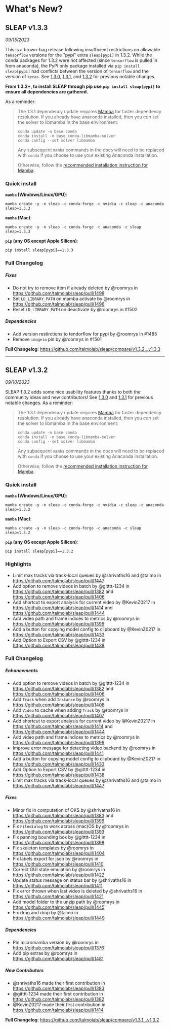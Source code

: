 # What's New?

## SLEAP v1.3.3

_09/15/2023_

This is a brown-bag release following insufficient restrictions on allowable `tensorflow` versions for the "pypi" extra `sleap[pypi]` in 1.3.2. While the conda packages for 1.3.2 were not affected (since `tensorflow` is pulled in from anaconda), the PyPI only package installed via `pip install sleap[pypi]` had conflicts between the version of `tensorflow` and the version of `keras`. See [1.3.0](https://github.com/talmolab/sleap/releases/tag/v1.3.0), [1.3.1](https://github.com/talmolab/sleap/releases/tag/v1.3.1), and  [1.3.2](https://github.com/talmolab/sleap/releases/tag/v1.3.2) for previous notable changes. 

**From 1.3.2+, to install SLEAP through pip use `pip install sleap[pypi]` to ensure all dependencies are gathered.**

As a reminder:

> The 1.3.1 dependency update requires [Mamba](https://mamba.readthedocs.io/en/latest/index.html) for faster dependency resolution. If you already have anaconda installed, then you _can_ set the solver to libmamba in the base environment:
>```
>conda update -n base conda
>conda install -n base conda-libmamba-solver
>conda config --set solver libmamba
>```
>Any subsequent `mamba` commands in the docs will need to be replaced with `conda` if you choose to use your existing Anaconda installation. 
>
>Otherwise, follow the [recommended installation instruction for Mamba](https://mamba.readthedocs.io/en/latest/installation.html).

### Quick install
**`mamba` (Windows/Linux/GPU)**:
```
mamba create -y -n sleap -c conda-forge -c nvidia -c sleap -c anaconda sleap=1.3.3
```

**`mamba` (Mac)**:
```
mamba create -y -n sleap -c conda-forge -c anaconda -c sleap sleap=1.3.3
```

**`pip` (any OS except Apple Silicon)**:
```
pip install sleap[pypi]==1.3.3
```

### Full Changelog

##### Fixes
* Do not try to remove item if already deleted by @roomrys in https://github.com/talmolab/sleap/pull/1498
* Set `LD_LIBRARY_PATH` on mamba activate by @roomrys in https://github.com/talmolab/sleap/pull/1496
* Reset `LD_LIBRARY_PATH` on deactivate by @roomrys in #1502

##### Dependencies
* Add version restirctions to tendorflow for pypi by @roomrys in #1485
* Remove `imageio` pin by @roomrys in #1501

**Full Changelog**: https://github.com/talmolab/sleap/compare/v1.3.2...v1.3.3

---

## SLEAP v1.3.2

_09/10/2023_

SLEAP 1.3.2 adds some nice usability features thanks to both the community ideas and new contributors! See [1.3.0](https://github.com/talmolab/sleap/releases/tag/v1.3.0) and [1.3.1](https://github.com/talmolab/sleap/releases/tag/v1.3.1) for previous notable changes. As a reminder:

> The 1.3.1 dependency update requires [Mamba](https://mamba.readthedocs.io/en/latest/index.html) for faster dependency resolution. If you already have anaconda installed, then you _can_ set the solver to libmamba in the base environment:
>```
>conda update -n base conda
>conda install -n base conda-libmamba-solver
>conda config --set solver libmamba
>```
>Any subsequent `mamba` commands in the docs will need to be replaced with `conda` if you choose to use your existing Anaconda installation. 
>
>Otherwise, follow the [recommended installation instruction for Mamba](https://mamba.readthedocs.io/en/latest/installation.html).

### Quick install
**`mamba` (Windows/Linux/GPU)**:
```
mamba create -y -n sleap -c conda-forge -c nvidia -c sleap -c anaconda sleap=1.3.2
```

**`mamba` (Mac)**:
```
mamba create -y -n sleap -c conda-forge -c anaconda -c sleap sleap=1.3.2
```

**`pip` (any OS except Apple Silicon)**:
```
pip install sleap[pypi]==1.3.2
```

### Highlights
* Limit max tracks via track-local queues by @shrivaths16 and @talmo in https://github.com/talmolab/sleap/pull/1447
* Add option to remove videos in batch by @gitttt-1234 in https://github.com/talmolab/sleap/pull/1382 and https://github.com/talmolab/sleap/pull/1406
* Add shortcut to export analysis for current video by @KevinZ0217 in https://github.com/talmolab/sleap/pull/1414 and https://github.com/talmolab/sleap/pull/1444
* Add video path and frame indices to metrics by @roomrys in https://github.com/talmolab/sleap/pull/1396
* Add a button for copying model config to clipboard by @KevinZ0217 in https://github.com/talmolab/sleap/pull/1433
* Add Option to Export CSV by @gitttt-1234 in https://github.com/talmolab/sleap/pull/1438

### Full Changelog

##### Enhancements
* Add option to remove videos in batch by @gitttt-1234 in https://github.com/talmolab/sleap/pull/1382 and https://github.com/talmolab/sleap/pull/1406
* Add `Track` when add `Instance` by @roomrys in https://github.com/talmolab/sleap/pull/1408
* Add `Video` to cache when adding `Track` by @roomrys in https://github.com/talmolab/sleap/pull/1407
* Add shortcut to export analysis for current video by @KevinZ0217 in https://github.com/talmolab/sleap/pull/1414 and https://github.com/talmolab/sleap/pull/1444
* Add video path and frame indices to metrics by @roomrys in https://github.com/talmolab/sleap/pull/1396
* Improve error message for detecting video backend by @roomrys in https://github.com/talmolab/sleap/pull/1441
* Add a button for copying model config to clipboard by @KevinZ0217 in https://github.com/talmolab/sleap/pull/1433
* Add Option to Export CSV by @gitttt-1234 in https://github.com/talmolab/sleap/pull/1438
* Limit max tracks via track-local queues by @shrivaths16 and @talmo in https://github.com/talmolab/sleap/pull/1447

##### Fixes
* Minor fix in computation of OKS by @shrivaths16 in https://github.com/talmolab/sleap/pull/1383 and https://github.com/talmolab/sleap/pull/1399
* Fix `Filedialog` to work across (mac)OS by @roomrys in https://github.com/talmolab/sleap/pull/1393
* Fix panning bounding box by @gitttt-1234 in https://github.com/talmolab/sleap/pull/1398
* Fix skeleton templates by @roomrys in https://github.com/talmolab/sleap/pull/1404
* Fix labels export for json by @roomrys in https://github.com/talmolab/sleap/pull/1410
* Correct GUI state emulation by @roomrys in https://github.com/talmolab/sleap/pull/1422
* Update status message on status bar by @shrivaths16 in https://github.com/talmolab/sleap/pull/1411
* Fix error thrown when last video is deleted  by @shrivaths16 in https://github.com/talmolab/sleap/pull/1421
* Add model folder to the unzip path by @roomrys in https://github.com/talmolab/sleap/pull/1445
* Fix drag and drop by @talmo in https://github.com/talmolab/sleap/pull/1449

##### Dependencies
* Pin micromamba version by @roomrys in https://github.com/talmolab/sleap/pull/1376
* Add pip extras by @roomrys in https://github.com/talmolab/sleap/pull/1481

##### New Contributors
* @shrivaths16 made their first contribution in https://github.com/talmolab/sleap/pull/1383
* @gitttt-1234 made their first contribution in https://github.com/talmolab/sleap/pull/1382
* @KevinZ0217 made their first contribution in https://github.com/talmolab/sleap/pull/1414

**Full Changelog**: https://github.com/talmolab/sleap/compare/v1.3.1...v1.3.2